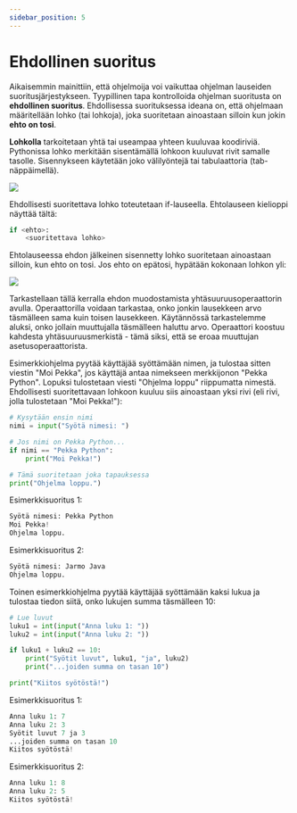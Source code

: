 ```yaml
---
sidebar_position: 5
---
```


# Ehdollinen suoritus

Aikaisemmin mainittiin, että ohjelmoija voi vaikuttaa ohjelman lauseiden suoritusjärjestykseen. Tyypillinen tapa kontrolloida ohjelman suoritusta on **ehdollinen suoritus**. Ehdollisessa suorituksessa ideana on, että ohjelmaan määritellään lohko (tai lohkoja), joka suoritetaan ainoastaan silloin kun jokin **ehto on tosi**.

**Lohkolla** tarkoitetaan yhtä tai useampaa yhteen kuuluvaa koodiriviä. Pythonissa lohko merkitään sisentämällä lohkoon kuuluvat rivit samalle tasolle. Sisennykseen käytetään joko välilyöntejä tai tabulaattoria (tab-näppäimellä).

![](/img/img-fi/w1-4.png)

Ehdollisesti suoritettava lohko toteutetaan if-lauseella. Ehtolauseen kielioppi näyttää tältä:

```python 
if <ehto>:
    <suoritettava lohko>
 ```

Ehtolauseessa ehdon jälkeinen sisennetty lohko suoritetaan ainoastaan silloin, kun ehto on tosi. Jos ehto on epätosi, hypätään kokonaan lohkon yli:

![](/img/img-fi/w1-5.png)

Tarkastellaan tällä kerralla ehdon muodostamista yhtäsuuruusoperaattorin avulla. Operaattorilla voidaan tarkastaa, onko jonkin lausekkeen arvo täsmälleen sama kuin toisen lausekkeen. Käytännössä tarkastelemme aluksi, onko jollain muuttujalla täsmälleen haluttu arvo. Operaattori koostuu kahdesta yhtäsuuruusmerkistä - tämä siksi, että se eroaa muuttujan asetusoperaattorista.

Esimerkkiohjelma pyytää käyttäjää syöttämään nimen, ja tulostaa sitten viestin "Moi Pekka", jos käyttäjä antaa nimekseen merkkijonon "Pekka Python". Lopuksi tulostetaan viesti "Ohjelma loppu" riippumatta nimestä. Ehdollisesti suoritettavaan lohkoon kuuluu siis ainoastaan yksi rivi (eli rivi, jolla tulostetaan "Moi Pekka!"):

```python 
# Kysytään ensin nimi
nimi = input("Syötä nimesi: ")

# Jos nimi on Pekka Python...
if nimi == "Pekka Python":
    print("Moi Pekka!")

# Tämä suoritetaan joka tapauksessa
print("Ohjelma loppu.")
 ```

Esimerkkisuoritus 1:
```python 
Syötä nimesi: Pekka Python
Moi Pekka!
Ohjelma loppu.
 ```

Esimerkkisuoritus 2:
```python 
Syötä nimesi: Jarmo Java
Ohjelma loppu.
 ```

Toinen esimerkkiohjelma pyytää käyttäjää syöttämään kaksi lukua ja tulostaa tiedon siitä, onko lukujen summa täsmälleen 10:

```python 
# Lue luvut
luku1 = int(input("Anna luku 1: "))
luku2 = int(input("Anna luku 2: "))

if luku1 + luku2 == 10:
    print("Syötit luvut", luku1, "ja", luku2)
    print("...joiden summa on tasan 10")

print("Kiitos syötöstä!")
 ```

Esimerkkisuoritus 1:
```python 
Anna luku 1: 7
Anna luku 2: 3
Syötit luvut 7 ja 3
...joiden summa on tasan 10
Kiitos syötöstä!
 ```

Esimerkkisuoritus 2:
```python 
Anna luku 1: 8
Anna luku 2: 5
Kiitos syötöstä!
 ```